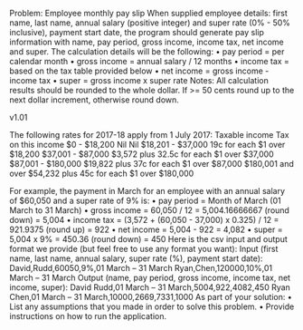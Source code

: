 Problem: Employee monthly pay slip
When supplied employee details: first name, last name, annual salary (positive integer) and super rate (0% -
50% inclusive), payment start date, the program should generate pay slip information with name, pay period,
gross income, income tax, net income and super.
The calculation details will be the following:
• pay period = per calendar month
• gross income = annual salary / 12 months
• income tax = based on the tax table provided below
• net income = gross income - income tax
• super = gross income x super rate
Notes: All calculation results should be rounded to the whole dollar. If >= 50 cents round up to the next dollar
increment, otherwise round down.

v1.01

The following rates for 2017-18 apply from 1 July 2017:
Taxable income Tax on this income
$0 - $18,200 Nil Nil
$18,201 - $37,000 19c for each $1 over $18,200
$37,001 - $87,000 $3,572 plus 32.5c for each $1 over $37,000
$87,001 - $180,000 $19,822 plus 37c for each $1 over $87,000
$180,001 and over $54,232 plus 45c for each $1 over $180,000

For example, the payment in March for an employee with an annual salary of $60,050 and a super rate of 9%
is:
• pay period = Month of March (01 March to 31 March)
• gross income = 60,050 / 12 = 5,004.16666667 (round down) = 5,004
• income tax = (3,572 + (60,050 - 37,000) x 0.325) / 12 = 921.9375 (round up) = 922
• net income = 5,004 - 922 = 4,082
• super = 5,004 x 9% = 450.36 (round down) = 450
Here is the csv input and output format we provide (but feel free to use any format you want):
Input (first name, last name, annual salary, super rate (%), payment start date):
David,Rudd,60050,9%,01 March – 31 March
Ryan,Chen,120000,10%,01 March – 31 March
Output (name, pay period, gross income, income tax, net income, super):
David Rudd,01 March – 31 March,5004,922,4082,450
Ryan Chen,01 March – 31 March,10000,2669,7331,1000
As part of your solution:
• List any assumptions that you made in order to solve this problem.
• Provide instructions on how to run the application.
